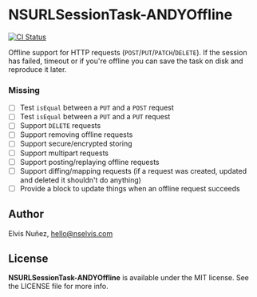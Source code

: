 # NSURLSessionTask-ANDYOffline

[![CI Status](http://img.shields.io/travis/NSElvis/NSURLSessionTask-ANDYOffline.svg?style=flat)](https://travis-ci.org/NSElvis/NSURLSessionTask-ANDYOffline)

Offline support for HTTP requests (`POST`/`PUT`/`PATCH`/`DELETE`). If the session has failed, timeout or if you're offline you can save the task on disk and reproduce it later.

### Missing

- [ ] Test `isEqual` between a `PUT` and a `POST` request
- [ ] Test `isEqual` between a `PUT` and a `PUT` request
- [ ] Support `DELETE` requests
- [ ] Support removing offline requests
- [ ] Support secure/encrypted storing
- [ ] Support multipart requests
- [ ] Support posting/replaying offline requests
- [ ] Support diffing/mapping requests (if a request was created, updated and deleted it shouldn't do anything)
- [ ] Provide a block to update things when an offline request succeeds

## Author

Elvis Nuñez, hello@nselvis.com

## License

**NSURLSessionTask-ANDYOffline** is available under the MIT license. See the LICENSE file for more info.
